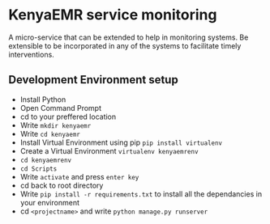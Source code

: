 # KenyaEMR service monitoring
A micro-service that can be extended to help in monitoring systems. Be extensible to be incorporated in any of the systems to facilitate timely interventions.

## Development Environment setup
- Install Python
- Open Command Prompt
- cd to your preffered location
- Write `mkdir kenyaemr`
- Write `cd kenyaemr`
- Install Virtual Environment using pip `pip install virtualenv`
- Create a Virtual Environment `virtualenv kenyaemrenv`
- `cd kenyaemrenv`
- `cd Scripts`
- Write `activate` and press  `enter key`
- cd back to root directory
- Write `pip install -r requirements.txt` to install all the dependancies in your environment
- cd `<projectname>` and write `python manage.py runserver`
